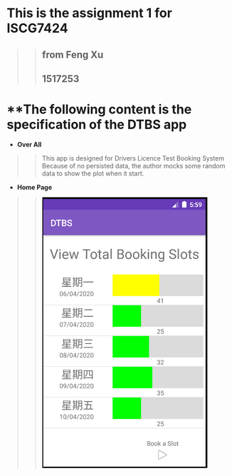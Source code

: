 # **This is the assignment 1 for ISCG7424**
>> ## from Feng Xu 
>> ## 1517253


# **The following content is the specification of the DTBS app


+ **Over All** 
>> This app is designed for Drivers Licence Test Booking System
>> Because of no persisted data, the author mocks some random data to show the plot when it start. 

+ **Home Page**
>> ![Home Page](./screenshots/Home.png "Home Page")

